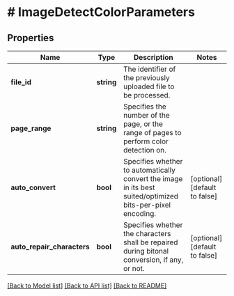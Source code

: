 # # ImageDetectColorParameters

## Properties

Name | Type | Description | Notes
------------ | ------------- | ------------- | -------------
**file_id** | **string** | The identifier of the previously uploaded file to be processed. | 
**page_range** | **string** | Specifies the number of the page, or the range of pages to perform color detection on. | 
**auto_convert** | **bool** | Specifies whether to automatically convert the image in its best suited/optimized bits-per-pixel encoding. | [optional] [default to false]
**auto_repair_characters** | **bool** | Specifies whether the characters shall be repaired during bitonal conversion, if any, or not. | [optional] [default to false]

[[Back to Model list]](../../README.md#documentation-for-models) [[Back to API list]](../../README.md#documentation-for-api-endpoints) [[Back to README]](../../README.md)


